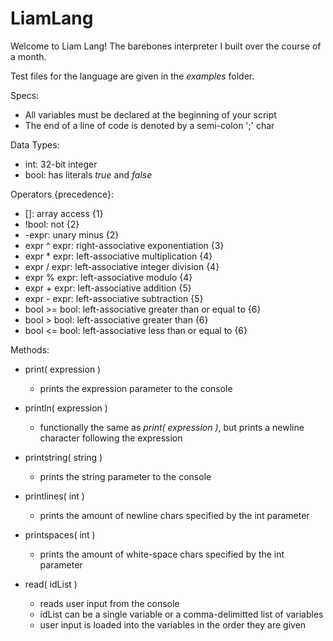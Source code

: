 # LiamLang

Welcome to Liam Lang! The barebones interpreter I built over the course of a month.

Test files for the language are given in the *examples* folder.

Specs:
  - All variables must be declared at the beginning of your script
  - The end of a line of code is denoted by a semi-colon ';' char
  
Data Types:
  - int: 32-bit integer
  - bool: has literals *true* and *false*
  
Operators {precedence}:
  - \[]: array access                                       {1}
  - !bool: not                                              {2}
  - -expr: unary minus                                      {2}
  - expr ^ expr: right-associative exponentiation           {3}
  - expr * expr: left-associative multiplication            {4}
  - expr / expr: left-associative integer division          {4}
  - expr % expr: left-associative modulo                    {4}
  - expr + expr: left-associative addition                  {5}
  - expr - expr: left-associative subtraction               {5}
  - bool >= bool: left-associative greater than or equal to {6}
  - bool > bool: left-associative greater than              {6}
  - bool <= bool: left-associative less than or equal to    {6}
  
Methods:
  - print( expression )
    - prints the expression parameter to the console
  
  - println( expression )
    - functionally the same as *print( expression )*, but prints a newline character following the expression

  - printstring( string )
    - prints the string parameter to the console
    
  - printlines( int )
    - prints the amount of newline chars specified by the int parameter
    
  - printspaces( int )
    - prints the amount of white-space chars specified by the int parameter

  - read( idList )
    - reads user input from the console
    - idList can be a single variable or a comma-delimitted list of variables
    - user input is loaded into the variables in the order they are given
